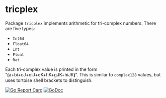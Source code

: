 # tricplex

Package `tricplex` implements arithmetic for tri-complex numbers. There are five types:

* `Int64`
* `Float64`
* `Int`
* `Float`
* `Rat`

Each tri-complex value is printed in the form "⦗a+bi+cJ+diJ+eK+fiK+gJK+hiJK⦘". This is similar to `complex128` values, but uses tortoise shell brackets to distinguish.

[![Go Report Card](https://goreportcard.com/badge/gojp/goreportcard)](https://goreportcard.com/report/github.com/meirizarrygelpi/numbers/tricplex) [![GoDoc](https://godoc.org/github.com/meirizarrygelpi/numbers/tricplex?status.svg)](https://godoc.org/github.com/meirizarrygelpi/numbers/tricplex)
